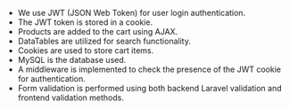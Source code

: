 - We use JWT (JSON Web Token) for user login authentication.
- The JWT token is stored in a cookie.
- Products are added to the cart using AJAX.
- DataTables are utilized for search functionality.
- Cookies are used to store cart items.
- MySQL is the database used.
- A middleware is implemented to check the presence of the JWT cookie for authentication.
- Form validation is performed using both backend Laravel validation and frontend validation methods.